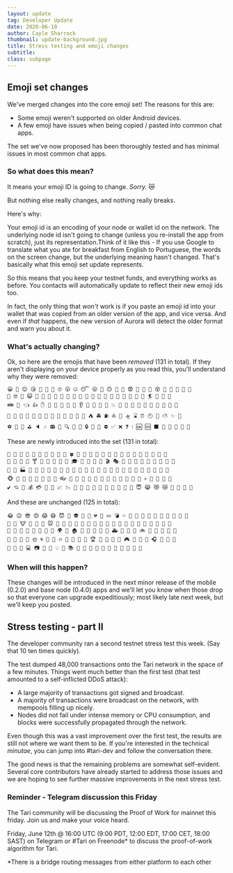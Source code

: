 ```yaml
---
layout: update
tag: Developer Update
date: 2020-06-10
author: Cayle Sharrock
thumbnail: update-background.jpg
title: Stress testing and emoji changes
subtitle:
class: subpage
---
```


## Emoji set changes

We've merged changes into the core emoji set! The reasons for this are:

* Some emoji weren't supported on older Android devices.
* A few emoji have issues when being copied / pasted into common chat apps.

The set we've now proposed has been thoroughly tested and has minimal issues in most common chat apps.

### So what does this mean? ###

It means your emoji ID is going to change. _Sorry._ :crying_cat_face:

But nothing else really changes, and nothing really breaks.

Here's why:

Your emoji id is an encoding of your node or wallet id on the network. The underlying node id isn't going to change (unless you re-install the app from scratch), just its
representation.Think of it like this - If you use Google to translate what you ate for breakfast from English to Portuguese, the words on the screen change, but the underlying
meaning hasn't changed. That's basically what this emoji set update represents.

So this means that you keep your testnet funds, and everything works as before. You contacts will automatically update to reflect their new emoji ids too.

In fact, the only thing that _won't_ work is if you paste an emoji id into your wallet that was copied from an older version of the app, and vice versa. And even if _that_ happens,
the new version of Aurora will detect the older format and warn you about it.

### What's actually changing?

Ok, so here are the emojis that have been _removed_ (131 in total). If they aren't displaying on your device properly as you read this, you'll understand why they were removed:

```text
😀 🤣 😊 😘 🤗 🤩 🤔 🙄 😮 🤐 😴 😛 🤤 🙃 🤑 😤 😨 🤯 😬 🤪 😵 🤢 🤮 🤠 🤡 🤫 
🤭 🤓 🤖 😺 👶 👩 👨 👮 🤴 👸 🧜 🙅 🙋 🤦 🤷 💇 🏃 💃 🧗 🛀 🛌 👤 🏄 🚴 🤹 💏 
👪 💪 👈 👍 ✋ 👊 👐 🙏 🤝 💅 👂 🧠 👄 💖 💙 💥 💫 🧣 🧤 🧦 👜 🧢 🐒 🦁 🦄 🐫 
🦒 🐇 🐔 🦆 🦀 🦋 🌲 🥑 🥕 🥜 🧀 🍖 🍿 ⛺ 🚔 ⛽ ⛵ 🛫 🛸 ⌛ ⏰ 🕙 🌛 ⛅ ✨ 🏅 
⚽ 🥊 🎯 ⛳ 🔈 🎶 📻 🥁 🔍 📖 📅 🔒 🏹 🏧 ⛔ ✅ ❌ ❓ ❕ 🆗 🆘 ⬛ 🔶 🔵 🚩 🎌 🏴
```

These are newly introduced into the set (131 in total):
```text
🌊 🌙 🌝 🌟 🌠 🌰 🌴 🌷 🌹 🌻 🍀 🍁 🍅 🍆 🍈 🍊 🍋 🍍 🍐 🍑 🍗 🍚 🍠 🍣 🍩 🍭 
🍯 🍳 🍵 🍶 🍸 🍹 🍼 🎂 🎃 🎄 🎓 🎠 🎥 🎩 🎪 🎬 🎭 🎰 🎱 🎳 🎵 🎷 🎼 🎽 🎿 🏉 
🏥 🏦 🏭 🏰 🐀 🐉 🐊 🐎 🐐 🐓 🐖 🐗 🐙 🐛 🐜 🐝 🐞 🐢 🐣 🐨 🐩 🐪 🐬 🐯 🐰 🐲 
🐵 🐺 🐻 🐼 🐽 🐾 👅 👒 👓 👘 👚 👛 👞 👟 👠 👡 👢 👣 👹 👾 👿 💀 💄 💈 💋 💐 
💕 💘 💭 💰 💳 💸 💼 📈 📉 📣 🔌 🔎 🔩 🔪 🔫 🔬 🔮 🔱 🗽 😇 😹 😻 😿 🚓 🚗 🚨 🛁
```

And these are unchanged (125 in total):
```text
😂 😉 😎 😍 😱 😷 😈 👻 👽 💩 👀 💔 💌 💤 💣 💦 💨 👔 👕 👖 👗 👙 🎒 👑 💍 💎 
🐶 🐴 🐮 🐷 🐑 🐘 🐭 🐸 🐍 🐳 🐚 🐌 🌸 🌵 🍇 🍉 🍌 🍎 🍒 🍓 🌽 🍄 🍞 🍔 🍟 🍕 
🍦 🍪 🍰 🍫 🍬 🍷 🍺 🍴 🌍 🌋 🏠 🎡 🎢 🎨 🚂 🚌 🚑 🚒 🚕 🚜 🚲 🚦 🚧 🚢 💺 🚁 
🚀 🚪 🚽 🚿 🌞 🌀 🌈 🌂 🔥 🎈 🎉 🎀 🎁 🏆 🏀 🏈 🎾 🎣 🎮 🎲 🔔 🎤 🎧 🎸 🎹 🎺 
🎻 📱 🔋 💻 📷 🔭 📡 💡 🔦 📚 📝 📌 📎 🔑 🔨 🔧 💉 💊 🚫 💯 🏁
```

### When will this happen?

These changes will be introduced in the next minor release of the mobile (0.2.0) and base node (0.4.0) apps and we'll let you know when those drop so that everyone can upgrade
expeditiously; most likely late next week, but we'll keep you posted.

## Stress testing - part II

The developer community ran a second testnet stress test this week. (Say that 10 ten times quickly).

The test dumped 48,000 transactions onto the Tari network in the space of a few minutes. Things went much better than the first test (that test amounted to a self-inflicted DDoS
attack):

* A large majority of transactions got signed and broadcast.
* A majority of transactions were broadcast on the network, with mempools filling up nicely.
* Nodes did not fail under intense memory or CPU consumption, and blocks were successfully propagated through the network.

Even though this was a vast improvement over the first test, the results are still not where we want them to be. If you're interested in the technical _minutae_, you can jump into
\#tari-dev and follow the conversation there.

The good news is that the remaining problems are somewhat self-evident. Several core contributors have already started to address those issues and we are hoping to see further
massive improvements in the next stress test.

### Reminder - Telegram discussion this Friday

The Tari community will be discussing the Proof of Work for mainnet this friday. Join us and make your voice heard.

Friday, June 12th @ 16:00 UTC (9:00 PDT, 12:00 EDT, 17:00 CET, 18:00 SAST) on Telegram or #Tari on Freenode* to discuss the proof-of-work algorithm for Tari.

*There is a bridge routing messages from either platform to each other
